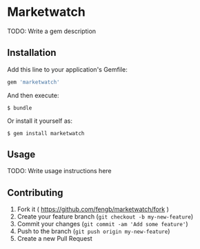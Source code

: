# Marketwatch

TODO: Write a gem description

## Installation

Add this line to your application's Gemfile:

```ruby
gem 'marketwatch'
```

And then execute:

    $ bundle

Or install it yourself as:

    $ gem install marketwatch

## Usage

TODO: Write usage instructions here

## Contributing

1. Fork it ( https://github.com/fengb/marketwatch/fork )
2. Create your feature branch (`git checkout -b my-new-feature`)
3. Commit your changes (`git commit -am 'Add some feature'`)
4. Push to the branch (`git push origin my-new-feature`)
5. Create a new Pull Request
